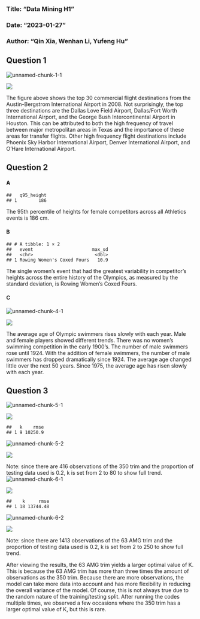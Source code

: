 ### Title: “Data Mining H1”

### Date: “2023-01-27”

### Author: “Qin Xia, Wenhan Li, Yufeng Hu”

## Question 1
![unnamed-chunk-1-1](https://user-images.githubusercontent.com/122301851/215584424-bf05b6dd-68e0-4330-9704-face31fb0385.png)

![](H1_files/figure-markdown_strict/unnamed-chunk-1-1.png)

The figure above shows the top 30 commercial flight destinations from
the Austin-Bergstrom International Airport in 2008. Not surprisingly,
the top three destinations are the Dallas Love Field Airport,
Dallas/Fort Worth International Airport, and the George Bush
Intercontinental Airport in Houston. This can be attributed to both the
high frequency of travel between major metropolitan areas in Texas and
the importance of these areas for transfer flights. Other high frequency
flight destinations include Phoenix Sky Harbor International Airport,
Denver International Airport, and O’Hare International Airport.

## Question 2

#### A

    ##   q95_height
    ## 1        186

The 95th percentile of heights for female competitors across all
Athletics events is 186 cm.

#### B

    ## # A tibble: 1 × 2
    ##   event                      max_sd
    ##   <chr>                       <dbl>
    ## 1 Rowing Women's Coxed Fours   10.9

The single women’s event that had the greatest variability in
competitor’s heights across the entire history of the Olympics, as
measured by the standard deviation, is Rowing Women’s Coxed Fours.

#### C
![unnamed-chunk-4-1](https://user-images.githubusercontent.com/122301851/215584449-8e989034-6281-49c6-b930-a6978cc80aaf.png)

![](H1_files/figure-markdown_strict/unnamed-chunk-4-1.png)

The average age of Olympic swimmers rises slowly with each year. Male
and female players showed different trends. There was no women’s
swimming competition in the early 1900’s. The number of male swimmers
rose until 1924. With the addition of female swimmers, the number of
male swimmers has dropped dramatically since 1924. The average age
changed little over the next 50 years. Since 1975, the average age has
risen slowly with each year.

## Question 3
![unnamed-chunk-5-1](https://user-images.githubusercontent.com/122301851/215584466-0f7de187-aeba-465d-918b-86e824ddb6be.png)

![](H1_files/figure-markdown_strict/unnamed-chunk-5-1.png)

    ##   k    rmse
    ## 1 9 10250.9
![unnamed-chunk-5-2](https://user-images.githubusercontent.com/122301851/215584473-a6333b59-8b59-40ca-aacc-7591a31e5a88.png)

![](H1_files/figure-markdown_strict/unnamed-chunk-5-2.png)

Note: since there are 416 observations of the 350 trim and the
proportion of testing data used is 0.2, k is set from 2 to 80 to show
full trend.
![unnamed-chunk-6-1](https://user-images.githubusercontent.com/122301851/215584484-4f1de695-3a81-4d84-8636-6c46051ccbe9.png)

![](H1_files/figure-markdown_strict/unnamed-chunk-6-1.png)

    ##    k     rmse
    ## 1 18 13744.48
![unnamed-chunk-6-2](https://user-images.githubusercontent.com/122301851/215584495-d6f796e5-0451-4ea8-82c8-d7f792c758e1.png)

![](H1_files/figure-markdown_strict/unnamed-chunk-6-2.png)

Note: since there are 1413 observations of the 63 AMG trim and the
proportion of testing data used is 0.2, k is set from 2 to 250 to show
full trend.

After viewing the results, the 63 AMG trim yields a larger optimal value
of K. This is because the 63 AMG trim has more than three times the
amount of observations as the 350 trim. Because there are more
observations, the model can take more data into account and has more
flexibility in reducing the overall variance of the model. Of course,
this is not always true due to the random nature of the training/testing
split. After running the codes multiple times, we observed a few
occasions where the 350 trim has a larger optimal value of K, but this
is rare.
